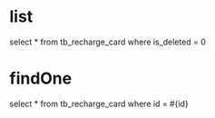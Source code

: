 list
===
select * from tb_recharge_card where is_deleted = 0

findOne
===
select * from tb_recharge_card where id = #{id}